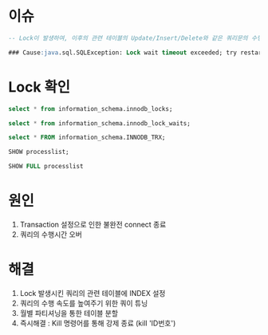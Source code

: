 # 이슈
```sql
-- Lock이 발생하여, 이후의 관련 테이블의 Update/Insert/Delete와 같은 쿼리문의 수행에 장애가 발생

### Cause:java.sql.SQLException: Lock wait timeout exceeded; try restarting transaction
```


# Lock 확인 
```sql
select * from information_schema.innodb_locks;

select * from information_schema.innodb_lock_waits;

select * FROM information_schema.INNODB_TRX;

SHOW processlist;

SHOW FULL processlist
```

# 원인
1. Transaction 설정으로 인한 불완전 connect 종료
2. 쿼리의 수행시간 오버

# 해결
1. Lock 발생시킨 쿼리의 관련 테이블에 INDEX 설정
2. 쿼리의 수행 속도를 높여주기 위한 쿼이 튜닝
3. 월별 파티셔닝을 통한 테이블 분할 
4. 즉시해결 : Kill 명령어를 통해 강제 종료 (kill 'ID번호')
